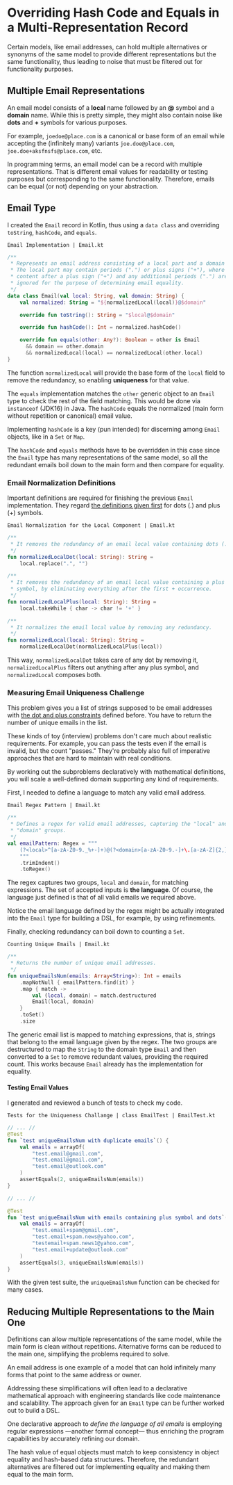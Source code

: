 <!-- Copyright (c) 2024 Tobias Briones. All rights reserved. -->
<!-- SPDX-License-Identifier: CC-BY-4.0 -->
<!-- This file is part of https://github.com/tobiasbriones/blog -->

# Overriding Hash Code and Equals in a Multi-Representation Record

Certain models, like email addresses, can hold multiple alternatives or synonyms
of the same model to provide different representations but the same
functionality, thus leading to noise that must be filtered out for
functionality purposes.

## Multiple Email Representations

An email model consists of a **local** name followed by an **@** symbol and a
**domain** name. While this is pretty simple, they might also contain noise like
**dots** and **+** symbols for various purposes.

For example, `joedoe@place.com` is a canonical or base form of an email while
accepting the (infinitely many)
variants `joe.doe@place.com`, `joe.doe+aksfnsfs@place.com`, etc.

In programming terms, an email model can be a record with multiple
representations. That is different email values for readability or testing
purposes but corresponding to the same functionality. Therefore, emails can be
equal (or not) depending on your abstraction.

## Email Type

I created the `Email` record in Kotlin, thus using a `data class` and
overriding `toString`, `hashCode`, and `equals`.

`Email Implementation | Email.kt`

```kotlin
/**
 * Represents an email address consisting of a local part and a domain name.
 * The local part may contain periods (".") or plus signs ("+"), where any
 * content after a plus sign ("+") and any additional periods (".") are
 * ignored for the purpose of determining email equality.
 */
data class Email(val local: String, val domain: String) {
    val normalized: String = "${normalizedLocal(local)}@$domain"

    override fun toString(): String = "$local@$domain"

    override fun hashCode(): Int = normalized.hashCode()

    override fun equals(other: Any?): Boolean = other is Email
      && domain == other.domain
      && normalizedLocal(local) == normalizedLocal(other.local)
}
```

The function `normalizedLocal` will provide the base form of the `local`
field to remove the redundancy, so enabling **uniqueness** for that value.

The `equals` implementation matches the `other` generic object to an `Email`
type to check the rest of the field matching. This would be done via
`instanceof` (JDK16) in Java. The `hashCode` equals the normalized (main form
without repetition or canonical) email value.

Implementing `hashCode` is a key (pun intended) for discerning among `Email`
objects, like in a `Set` or `Map`.

The `hashCode` and `equals` methods have to be overridden in this case since
the `Email` type has many representations of the same model, so all the
redundant emails boil down to the main form and then compare for equality.

### Email Normalization Definitions

Important definitions are required for finishing the previous `Email`
implementation. They
regard [the definitions given first](#multiple-email-representations) for
dots (.) and plus (+) symbols.

`Email Normalization for the Local Component | Email.kt`

```kotlin
/**
 * It removes the redundancy of an email local value containing dots (.).
 */
fun normalizedLocalDot(local: String): String =
    local.replace(".", "")

/**
 * It removes the redundancy of an email local value containing a plus (+)
 * symbol, by eliminating everything after the first + occurrence.
 */
fun normalizedLocalPlus(local: String): String =
    local.takeWhile { char -> char != '+' }

/**
 * It normalizes the email local value by removing any redundancy.
 */
fun normalizedLocal(local: String): String =
    normalizedLocalDot(normalizedLocalPlus(local))
```

This way, `normalizedLocalDot` takes care of any dot by removing
it, `normalizedLocalPlus` filters out anything after any plus symbol,
and `normalizedLocal` composes both.

### Measuring Email Uniqueness Challenge

This problem gives you a list of strings supposed to be email addresses
with [the dot and plus constraints](#multiple-email-representations) defined
before. You have to return the number of unique emails in the list.

These kinds of toy (interview) problems don't care much about realistic
requirements. For example, you can pass the tests even if the email is invalid,
but the count "passes." They're probably also full of imperative approaches that
are hard to maintain with real conditions.

By working out the subproblems declaratively with mathematical definitions, you
will scale a well-defined domain supporting any kind of requirements.

First, I needed to define a language to match any valid email address.

`Email Regex Pattern | Email.kt`

```kotlin
/**
 * Defines a regex for valid email addresses, capturing the "local" and
 * "domain" groups.
 */
val emailPattern: Regex = """
    (?<local>^[a-zA-Z0-9._%+-]+)@(?<domain>[a-zA-Z0-9.-]+\.[a-zA-Z]{2,}$)
    """
    .trimIndent()
    .toRegex()
```

The regex captures two groups, `local` and `domain`, for matching expressions.
The set of accepted inputs is **the language**. Of course, the language just
defined is that of all valid emails we required above.

Notice the email language defined by the regex might be actually integrated into
the `Email` type for building a DSL, for example, by using refinements.

Finally, checking redundancy can boil down to counting a `Set`.

`Counting Unique Emails | Email.kt`

```kotlin
/**
 * Returns the number of unique email addresses.
 */
fun uniqueEmailsNum(emails: Array<String>): Int = emails
    .mapNotNull { emailPattern.find(it) }
    .map { match ->
        val (local, domain) = match.destructured
        Email(local, domain)
    }
    .toSet()
    .size
```

The generic email list is mapped to matching expressions, that is, strings that
belong to the email language given by the regex. The two groups are destructured
to map the `String` to the domain type `Email` and then converted to a `Set` to
remove redundant values, providing the required count. This works
because `Email` already has the implementation for equality.

#### Testing Email Values

I generated and reviewed a bunch of tests to check my code.

`Tests for the Uniqueness Challange | class EmailTest | EmailTest.kt`

```kotlin
// ... //
@Test
fun `test uniqueEmailsNum with duplicate emails`() {
    val emails = arrayOf(
        "test.email@gmail.com",
        "test.email@gmail.com",
        "test.email@outlook.com"
    )
    assertEquals(2, uniqueEmailsNum(emails))
}

// ... //

@Test
fun `test uniqueEmailsNum with emails containing plus symbol and dots`() {
    val emails = arrayOf(
        "test.email+spam@gmail.com",
        "test.email+spam.news@yahoo.com",
        "testemail+spam.news1@yahoo.com",
        "test.email+update@outlook.com"
    )
    assertEquals(3, uniqueEmailsNum(emails))
}
```

With the given test suite, the `uniqueEmailsNum` function can be checked for
many cases.

## Reducing Multiple Representations to the Main One

Definitions can allow multiple representations of the same model, while the main
form is clean without repetitions. Alternative forms can be reduced to
the main one, simplifying the problems required to solve.

An email address is one example of a model that can hold infinitely many forms
that point to the same address or owner.

Addressing these simplifications will often lead to a declarative mathematical
approach with engineering standards like code maintenance and scalability. The
approach given for an `Email` type can be further worked out to build a DSL.

One declarative approach to *define the language of all emails* is employing
regular expressions —another formal concept— thus enriching the program
capabilities by accurately refining our domain.

The hash value of equal objects must match to keep consistency in object
equality and hash-based data structures. Therefore, the redundant alternatives
are filtered out for implementing equality and making them equal to the main
form.
